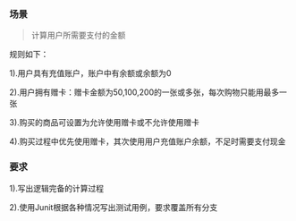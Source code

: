 ### 场景

> 计算用户所需要支付的金额

规则如下：

1).用户具有充值账户，账户中有余额或余额为0

2).用户拥有赠卡：赠卡金额为50,100,200的一张或多张，每次购物只能用最多一张

3).购买的商品可设置为允许使用赠卡或不允许使用赠卡

4).购买过程中优先使用赠卡，其次使用用户充值账户余额，不足时需要支付现金

### 要求

1).写出逻辑完备的计算过程

2).使用Junit根据各种情况写出测试用例，要求覆盖所有分支